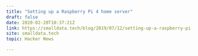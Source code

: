 ```yaml
---
title: "Setting up a Raspberry Pi 4 home server"
draft: false
date: 2020-02-20T10:37:21Z
link: https://smalldata.tech/blog/2019/07/12/setting-up-a-raspberry-pi-4-home-server?utm_medium=RSS&utm_source=hune
site: smalldata.tech
topic: Hacker News  

---
```

